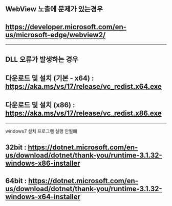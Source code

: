 ## WebView 노출에 문제가 있는경우
## https://developer.microsoft.com/en-us/microsoft-edge/webview2/

---
## DLL 오류가 발생하는 경우
## 다운로드 및 설치 (기본 - x64) : https://aka.ms/vs/17/release/vc_redist.x64.exe
## 다운로드 및 설치 (x86) : https://aka.ms/vs/17/release/vc_redist.x86.exe

---

windows7 설치 프로그램 실행 안될떄
## 32bit : https://dotnet.microsoft.com/en-us/download/dotnet/thank-you/runtime-3.1.32-windows-x86-installer
## 64bit : https://dotnet.microsoft.com/en-us/download/dotnet/thank-you/runtime-3.1.32-windows-x64-installer
